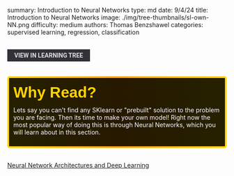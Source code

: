 summary: Introduction to Neural Networks
type: md
date: 9/4/24
title: Introduction to Neural Networks
image: ./img/tree-thumbnails/sl-own-NN.png
difficulty: medium
authors: Thomas Benzshawel
categories: supervised learning, regression, classification
 
<br>
<a href='/learning-tree?node=27' style='
    background-color: #31313a;
    color: gainsboro;
    padding: 6px 16px;
    border: none
    border-radius: 4px;
    text-transform: uppercase;
    font-family: "Roboto", sans-serif;
    font-size: 1em;
    font-weight: bold;
    cursor: pointer;
    text-decoration: none;
    display: inline-block;'
>
  View in Learning Tree
</a>

<br>
<br>
<br>

<div style='
  position: relative;
  padding: 10px; 
  border-radius: 5px;
  background-color: rgba(0, 0, 0, 0.85); 
  border: 4px solid transparent;
  background-image: linear-gradient(90deg, rgba(0, 0, 0, 0.85), rgba(0, 0, 0, 0.85)), linear-gradient(90deg, gold, orange, gold);
  background-origin: border-box;
  background-clip: padding-box, border-box;
'>

<svg width='200' height='50' style='display: block; margin-bottom: 5px;'>
  <text x='0' y='35' font-size='35' font-family='Arial' font-weight='bold' fill='gold'>
    Why Read?
    <animate attributeName='fill' values='gold; orange; gold' dur='3s' repeatCount='indefinite' />
  </text>
</svg>

<p style='color: white; margin-top: 2px;'>Lets say you can't find any SKlearn or "prebuilt" solution to the problem you are facing. Then its time to make your own model! Right now the most popular way of doing this is through Neural Networks, which you will learn about in this section.</p>

</div>

<br/>
 
[Neural Network Architectures and Deep Learning](https://www.youtube.com/watch?v=oJNHXPs0XDk)